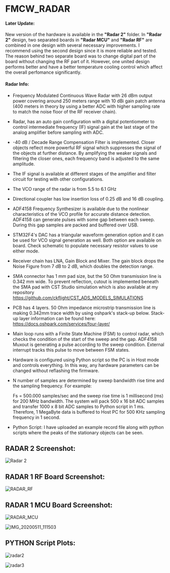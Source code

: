 # FMCW_RADAR

#### Later Update: 
  New version of the hardware is available in the **"Radar 2"** folder. In **"Radar 2"** design, two separated boards in **"Radar MCU"** and **"Radar RF"** are combined in one design with several necessary improvements. I recommend using the second design since it is more reliable and tested. The reason behind two separate board was to change digital part of the board without changing the RF part of it. However, one united design performs better and have a better temperature cooling control which affect the overall perfomance significantly.

#### Radar Info:
 * Frequency Modulated Continuous Wave Radar with 26 dBm output power covering around 250 meters range with 10 dBi gain patch antenna (400 meters in theory by using a better ADC with higher sampling rate to match the noise floor of the RF receiver chain).

 * Radar, has an auto gain configuration with a digital potentiometer to control intermediate frequency (IF) signal gain at the last stage of the analog amplifier before sampling with ADC.
 
 * -40 dB / Decade Range Compensation Filter is implemented. Closer objects reflect more powerful RF signal which suppresses the signal of the objects at further distance. By amplifying the weaker signals and filtering the closer ones, each frequency band is adjusted to the same amplitude.
 
 * The IF signal is available at different stages of the amplifier and filter circuit for testing with other configurations.

 * The VCO range of the radar is from 5.5 to 6.1 GHz
 
 * Directional coupler has low insertion loss of 0.25 dB and 16 dB coupling.
 
 * ADF4158 Frequency Synthesizer is available due to the nonlinear characteristics of the VCO profile for accurate distance detection. ADF4158 can generate pulses with some gap between each sweep. During this gap samples are packed and buffered over USB.
 
  * STM32F4's DAC has a triangular waveform generation option and it can be used for VCO signal generation as well. Both option are available on board. Check schematic to populate necessary resistor values to use either mode.
 
 * Receiver chain has LNA, Gain Block and Mixer. The gain block drops the Noise Figure from 7 dB to 2 dB, which doubles the detection range.
 
 * SMA connector has 1 mm pad size, but the 50 Ohm transmission line is 0.342 mm wide. To prevent reflection, cutout is implemented beneath the SMA pad with CST Studio simulation which is also available at my repository https://github.com/ckflight/CST_ADS_MODELS_SIMULATIONS

 * PCB has 4 layers. 50 Ohm impedance microstrip transmission line is making 0.342mm trace width by using oshpark's stack-up below. Stack-up layer information can be found here: https://docs.oshpark.com/services/four-layer/

 * Main loop runs with a Finite State Machine (FSM) to control radar, which checks the condition of the start of the sweep and the gap. ADF4158 Muxout is generating a pulse according to the sweep condition. External interrupt tracks this pulse to move between FSM states. 

 * Hardware is configured using Python script so the PC is in Host mode and controls everything. In this way, any hardware parameters can be changed without reflashing the firmware.

 * N number of samples are determined by sweep bandwidth rise time and the sampling frequency. 
   For example:

   Fs = 500.000 samples/sec and the sweep rise time is 1 millisecond (ms) for 200 MHz bandwidth. The system will pack 500 x  16 bit ADC samples and transfer 1000 x 8 bit ADC samples to Python script in 1 ms. Therefore, 1 MegaByte data is buffered to Host PC for 500 KHz sampling frequency in 1 second.
  
 * Python Script: I have uploaded an example record file along with python scripts where the peaks of the stationary objects can be seen. 

## RADAR 2 Screenshot:
![Radar 2](https://user-images.githubusercontent.com/61315249/101276899-46bded00-37c1-11eb-818b-c42eb3b57e8a.png)

## RADAR 1 RF Board Screenshot:
![RADAR_RF](https://user-images.githubusercontent.com/61315249/82238636-4acb1000-9940-11ea-8323-65df61ffcf1b.png)

## RADAR 1 MCU Board Screenshot:
![RADAR_MCU](https://user-images.githubusercontent.com/61315249/82238631-47d01f80-9940-11ea-91dd-7cf658414dd1.png)

![IMG_20200511_111503](https://user-images.githubusercontent.com/61315249/81540098-d14c8400-9379-11ea-9681-371c4e8f2141.jpg)

## PYTHON Script Plots:
![radar2](https://user-images.githubusercontent.com/61315249/82351877-d8bcfe80-9a05-11ea-9fe4-1619731c1cea.png)

![radar3](https://user-images.githubusercontent.com/61315249/82351882-d9559500-9a05-11ea-9772-c6e71b53d2af.png)



